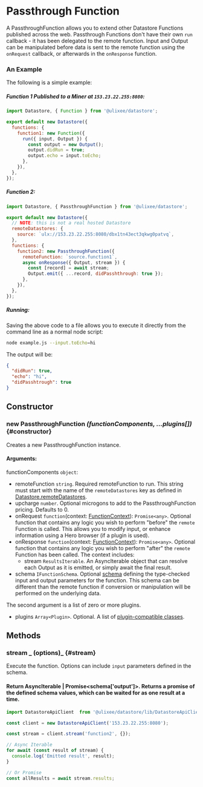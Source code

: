 # Passthrough Function

A PassthroughFunction allows you to extend other Datastore Functions published across the web. Passthrough Functions don't have their own `run` callback - it has been delegated to the remote function. Input and Output can be manipulated before data is sent to the remote function using the `onRequest` callback, or afterwards in the `onResponse` function.

### An Example

The following is a simple example:

##### Function 1 Published to a Miner at `153.23.22.255:8080`:

```js
import Datastore, { Function } from '@ulixee/datastore';

export default new Datastore({
  functions: {
    function1: new Function({
      run({ input, Output }) {
        const output = new Output();
        output.didRun = true;
        output.echo = input.toEcho;
      },
    }),
  },
});
```

##### Function 2:

```js
import Datastore, { PassthroughFunction } from '@ulixee/datastore';

export default new Datastore({
  // NOTE: this is not a real hosted Datastore
  remoteDatastores: {
    source: `ulx://153.23.22.255:8080/dbx1tn43ect3qkwg0patvq`,
  },
  functions: {
    function2: new PassthroughFunction({
      remoteFunction: `source.function1`,
      async onResponse({ Output, stream }) {
        const [record] = await stream;
        Output.emit({ ...record, didPasshthrough: true });
      },
    }),
  },
});
```

##### Running:

Saving the above code to a file allows you to execute it directly from the command line as a normal node script:

```bash
node example.js --input.toEcho=hi
```

The output will be:

```json
{
  "didRun": true,
  "echo": "hi",
  "didPasshtrough": true
}
```

## Constructor

### new PassthroughFunction _(functionComponents, ...plugins[])_ {#constructor}

Creates a new PassthroughFunction instance.

#### **Arguments**:

functionComponents `object`:

- remoteFunction `string`. Required remoteFunction to run. This string must start with the name of the `remoteDatastores` key as defined in [Datastore.remoteDatastores](./datastore.md#remote-datastores).
- upcharge `number`. Optional microgons to add to the PassthroughFunction pricing. Defaults to 0.
- onRequest `function`(context: [FunctionContext](./function-context.md)): `Promise<any>`. Optional function that contains any logic you wish to perform "before" the `remote` Function is called. This allows you to modify input, or enhance information using a Hero browser (if a plugin is used).
- onResponse `function`(context: [FunctionContext](./function-context.md)): `Promise<any>`. Optional function that contains any logic you wish to perform "after" the `remote` Function has been called. The context includes:
  - stream `ResultsIterable`. An AsyncIterable object that can resolve each Output as it is emitted, or simply await the final result.
- schema `IFunctionSchema`. Optional [schema](../advanced/function-schemas.md) defining the type-checked input and output parameters for the function. This schema can be different than the remote function if conversion or manipulation will be performed on the underlying data.

The second argument is a list of zero or more plugins.

- plugins `Array<Plugin>`. Optional. A list of [plugin-compatible classes](../advanced/plugins).

## Methods

### stream _ (options)_ {#stream}

Execute the function. Options can include `input` parameters defined in the schema.

#### Return AsyncIterable | Promise<schema['output']>. Returns a promise of the defined schema values, which can be waited for as one result at a time.

```js
import DatastoreApiClient  from '@ulixee/datastore/lib/DatastoreApiClient';

const client = new DatastoreApiClient('153.23.22.255:8080');

const stream = client.stream('function2', {});

// Async Iterable
for await (const result of stream) {
  console.log('Emitted result', result);  
}

// Or Promise
const allResults = await stream.results;
```

